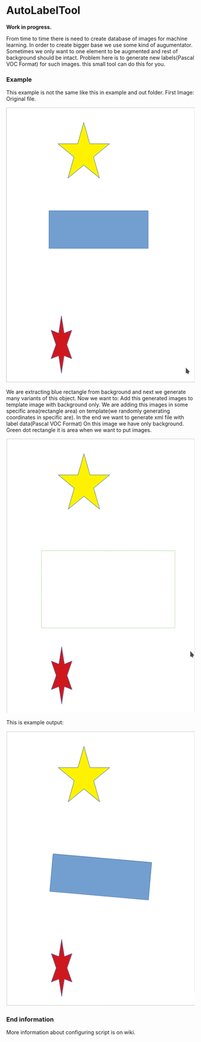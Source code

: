 # AutoLabelTool
**Work in progress.**

From time to time there is need to create database of images for machine learning. In order to create bigger base we use
some kind of augumentator. Sometimes we only want to one element to be augmented and rest of background should be intact.
Problem here is to generate new labels(Pascal VOC Format) for such images. this small tool can do this for you.

### Example
This example is not the same like this in example and out folder.
First Image:
Original file.

![alt text](https://github.com/KeramKeram/AutoLabelTool/blob/master/original.png)

We are extracting blue rectangle from background and next we generate many variants of this object. Now we want to:
Add this generated images to template image with background only. We are adding this images in some specific 
area(rectangle area) on template(we randomly generating coordinates in specific are). In the end we want to generate xml
file with label data(Pascal VOC Format)
On this image we have only background. Green dot rectangle it is area when we want to put images.

![alt text](https://github.com/KeramKeram/AutoLabelTool/blob/master/background.png)

This is example output:

![alt text](https://github.com/KeramKeram/AutoLabelTool/blob/master/example_out.png)

### End information
More information about configuring script is on wiki.
